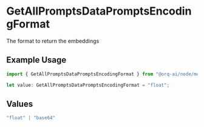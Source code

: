 # GetAllPromptsDataPromptsEncodingFormat

The format to return the embeddings

## Example Usage

```typescript
import { GetAllPromptsDataPromptsEncodingFormat } from "@orq-ai/node/models/operations";

let value: GetAllPromptsDataPromptsEncodingFormat = "float";
```

## Values

```typescript
"float" | "base64"
```